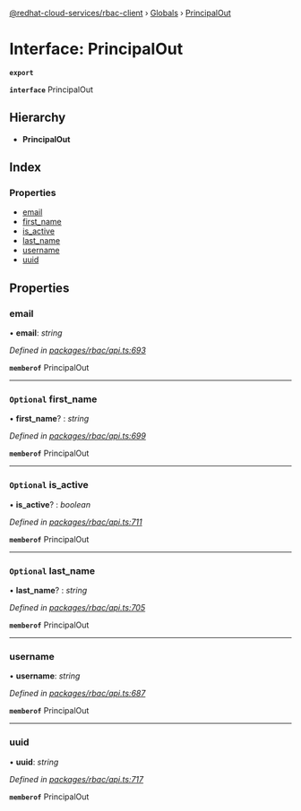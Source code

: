 [@redhat-cloud-services/rbac-client](../README.md) › [Globals](../globals.md) › [PrincipalOut](principalout.md)

# Interface: PrincipalOut

**`export`** 

**`interface`** PrincipalOut

## Hierarchy

* **PrincipalOut**

## Index

### Properties

* [email](principalout.md#email)
* [first_name](principalout.md#optional-first_name)
* [is_active](principalout.md#optional-is_active)
* [last_name](principalout.md#optional-last_name)
* [username](principalout.md#username)
* [uuid](principalout.md#uuid)

## Properties

###  email

• **email**: *string*

*Defined in [packages/rbac/api.ts:693](https://github.com/RedHatInsights/javascript-clients/blob/master/packages/rbac/api.ts#L693)*

**`memberof`** PrincipalOut

___

### `Optional` first_name

• **first_name**? : *string*

*Defined in [packages/rbac/api.ts:699](https://github.com/RedHatInsights/javascript-clients/blob/master/packages/rbac/api.ts#L699)*

**`memberof`** PrincipalOut

___

### `Optional` is_active

• **is_active**? : *boolean*

*Defined in [packages/rbac/api.ts:711](https://github.com/RedHatInsights/javascript-clients/blob/master/packages/rbac/api.ts#L711)*

**`memberof`** PrincipalOut

___

### `Optional` last_name

• **last_name**? : *string*

*Defined in [packages/rbac/api.ts:705](https://github.com/RedHatInsights/javascript-clients/blob/master/packages/rbac/api.ts#L705)*

**`memberof`** PrincipalOut

___

###  username

• **username**: *string*

*Defined in [packages/rbac/api.ts:687](https://github.com/RedHatInsights/javascript-clients/blob/master/packages/rbac/api.ts#L687)*

**`memberof`** PrincipalOut

___

###  uuid

• **uuid**: *string*

*Defined in [packages/rbac/api.ts:717](https://github.com/RedHatInsights/javascript-clients/blob/master/packages/rbac/api.ts#L717)*

**`memberof`** PrincipalOut
